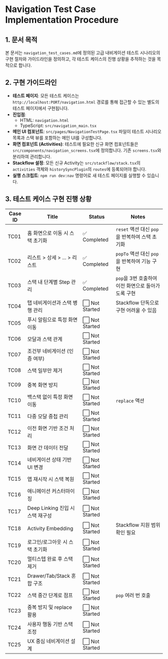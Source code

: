 # Navigation Test Case Implementation Procedure

## 1. 문서 목적

본 문서는 `navigation_test_cases.md`에 정의된 고급 내비게이션 테스트 시나리오의 구현 절차와 가이드라인을 정의하고, 각 테스트 케이스의 진행 상황을 추적하는 것을 목적으로 합니다.

## 2. 구현 가이드라인

- **테스트 페이지**: 모든 테스트 케이스는 `http://localhost:PORT/navigation.html` 경로를 통해 접근할 수 있는 별도의 테스트 페이지에서 구현됩니다.
- **진입점**:
    - HTML: `navigation.html`
    - TypeScript: `src/navigation_main.tsx`
- **메인 UI 컴포넌트**: `src/pages/NavigationTestPage.tsx` 파일이 테스트 시나리오 목록과 스택 뷰를 포함하는 메인 UI를 구성합니다.
- **화면 컴포넌트 (Activities)**: 테스트에 필요한 신규 화면 컴포넌트들은 `src/components/navigation_screens.tsx`에 정의합니다. 기존 `screens.tsx`와 분리하여 관리합니다.
- **Stackflow 설정**: 모든 신규 Activity는 `src/stackflow/stack.tsx`의 `activities` 객체와 `historySyncPlugin`의 `routes`에 등록되어야 합니다.
- **실행 스크립트**: `npm run dev:nav` 명령어로 새 테스트 페이지를 실행할 수 있습니다.

## 3. 테스트 케이스 구현 진행 상황

| Case ID | Title | Status | Notes |
|---|---|---|---|
| TC01 | 홈 화면으로 이동 시 스택 초기화 | ✅ Completed | `reset` 액션 대신 `pop`을 반복하여 스택 초기화 |
| TC02 | 리스트 > 상세 > ... > 리스트 | ✅ Completed | `popTo` 액션 대신 `pop`을 반복하여 기능 구현 |
| TC03 | 스택 내 단계별 Step 관리 | ✅ Completed | `pop`을 3번 호출하여 이전 화면으로 돌아가도록 구현 |
| TC04 | 탭 네비게이션과 스택 병행 관리 | ⬜️ Not Started | Stackflow 단독으로 구현 어려울 수 있음 |
| TC05 | 푸시 알림으로 특정 화면 이동 | ⬜️ Not Started | |
| TC06 | 모달과 스택 관계 | ⬜️ Not Started | |
| TC07 | 조건부 네비게이션 (인증 여부) | ⬜️ Not Started | |
| TC08 | 스택 일부만 제거 | ⬜️ Not Started | |
| TC09 | 중복 화면 방지 | ⬜️ Not Started | |
| TC10 | 백스택 없이 특정 화면 이동 | ⬜️ Not Started | `replace` 액션 |
| TC11 | 다중 모달 중첩 관리 | ⬜️ Not Started | |
| TC12 | 이전 화면 기반 조건 처리 | ⬜️ Not Started | |
| TC13 | 화면 간 데이터 전달 | ⬜️ Not Started | |
| TC14 | 네비게이션 상태 기반 UI 변경 | ⬜️ Not Started | |
| TC15 | 앱 재시작 시 스택 복원 | ⬜️ Not Started | |
| TC16 | 애니메이션 커스터마이징 | ⬜️ Not Started | |
| TC17 | Deep Linking 진입 시 스택 재구성 | ⬜️ Not Started | |
| TC18 | Activity Embedding | ⬜️ Not Started | Stackflow 지원 범위 확인 필요 |
| TC19 | 로그인/로그아웃 시 스택 초기화 | ⬜️ Not Started | |
| TC20 | 멀티스텝 완료 후 스택 제거 | ⬜️ Not Started | |
| TC21 | Drawer/Tab/Stack 혼합 구조 | ⬜️ Not Started | |
| TC22 | 스택 중간 단계로 점프 | ⬜️ Not Started | `pop` 여러 번 호출 |
| TC23 | 중복 방지 및 replace 활용 | ⬜️ Not Started | |
| TC24 | 사용자 행동 기반 스택 조정 | ⬜️ Not Started | |
| TC25 | UX 중심 네비게이션 설계 | ⬜️ Not Started | |
